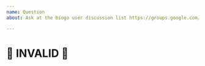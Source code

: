```yaml
---
name: Question
about: Ask at the bíogo user discussion list https://groups.google.com/forum/#!forum/biogo-user

---
```

<!--
For question about usage or similar, please ask at the bíogo user discussion list
rather than filing an issue:

https://groups.google.com/forum/#!forum/biogo-user
-->

# :no_entry_sign: INVALID :no_entry_sign:
